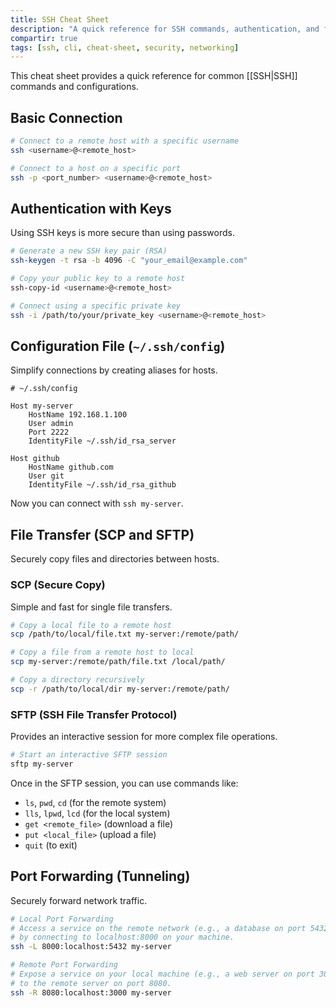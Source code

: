 ```yaml
---
title: SSH Cheat Sheet
description: "A quick reference for SSH commands, authentication, and file transfers."
compartir: true
tags: [ssh, cli, cheat-sheet, security, networking]
---
```


This cheat sheet provides a quick reference for common [[SSH|SSH]] commands and configurations.

## Basic Connection

```bash
# Connect to a remote host with a specific username
ssh <username>@<remote_host>

# Connect to a host on a specific port
ssh -p <port_number> <username>@<remote_host>
```

## Authentication with Keys

Using SSH keys is more secure than using passwords.

```bash
# Generate a new SSH key pair (RSA)
ssh-keygen -t rsa -b 4096 -C "your_email@example.com"

# Copy your public key to a remote host
ssh-copy-id <username>@<remote_host>

# Connect using a specific private key
ssh -i /path/to/your/private_key <username>@<remote_host>
```

## Configuration File (`~/.ssh/config`)

Simplify connections by creating aliases for hosts.

```
# ~/.ssh/config

Host my-server
    HostName 192.168.1.100
    User admin
    Port 2222
    IdentityFile ~/.ssh/id_rsa_server

Host github
    HostName github.com
    User git
    IdentityFile ~/.ssh/id_rsa_github
```

Now you can connect with `ssh my-server`.

## File Transfer (SCP and SFTP)

Securely copy files and directories between hosts.

### SCP (Secure Copy)

Simple and fast for single file transfers.

```bash
# Copy a local file to a remote host
scp /path/to/local/file.txt my-server:/remote/path/

# Copy a file from a remote host to local
scp my-server:/remote/path/file.txt /local/path/

# Copy a directory recursively
scp -r /path/to/local/dir my-server:/remote/path/
```

### SFTP (SSH File Transfer Protocol)

Provides an interactive session for more complex file operations.

```bash
# Start an interactive SFTP session
sftp my-server
```

Once in the SFTP session, you can use commands like:
- `ls`, `pwd`, `cd` (for the remote system)
- `lls`, `lpwd`, `lcd` (for the local system)
- `get <remote_file>` (download a file)
- `put <local_file>` (upload a file)
- `quit` (to exit)

## Port Forwarding (Tunneling)

Securely forward network traffic.

```bash
# Local Port Forwarding
# Access a service on the remote network (e.g., a database on port 5432)
# by connecting to localhost:8000 on your machine.
ssh -L 8000:localhost:5432 my-server

# Remote Port Forwarding
# Expose a service on your local machine (e.g., a web server on port 3000)
# to the remote server on port 8080.
ssh -R 8080:localhost:3000 my-server
```
